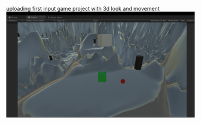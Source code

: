 uploading first input game project with 3d look and movement 
![screenshoot of the game](whatever.png)
